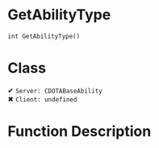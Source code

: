 # GetAbilityType
```
int GetAbilityType()
```
# Class
✔ `Server: CDOTABaseAbility`  
✖ `Client: undefined`  

# Function Description

